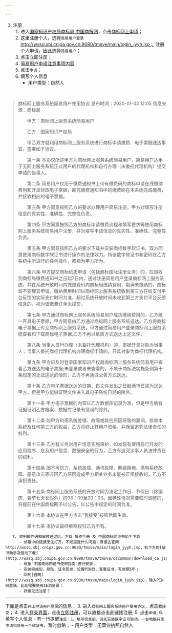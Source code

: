 ```yaml
---

---
```

1. 注册
    1. 进入[国家知识产权局商标局 中国商报网](http://sbj.cnipa.gov.cn/)，点击[商标网上申请](http://sbj.cnipa.gov.cn/wssq/)；
    2. 这里注册个人，选择`简易用户登录`http://wssq.sbj.cnipa.gov.cn:9080/tmsve/main/login_jyyh.jsp；    注册个人申请，因此选择`简易用户`；
    3. 点击立即注册；
    4. [简易用户申请注意事项内容](http://wssq.sbj.cnipa.gov.cn:9080/tmsve/zzsqjf_getAdvice.xhtml)
    5. 点击`申请`；
    6. 填写个人信息
        - 用户类型：自然人


​        

> 商标网上服务系统简易用户使用协议
> 发布时间：2020-01-03 12:05    信息来源：商标局
>
> 　　甲方：商标网上服务系统简易用户
>
> 　　乙方：国家知识产权局
>
> 　　甲乙双方就利用商标网上服务系统进行商标申请缴费、电子票据送达事宜，签署如下协议。
>
> 　　第一条 本协议所述甲方为商标网上服务系统简易用户，简易用户适用于无网上服务系统正式用户的代理机构和自行办理（未委托代理机构）提交申请的当事人。
>
> 　　第二条 简易用户仅用于缴费通知书上带有缴费码的商标申请在线缴纳费用和开具财政电子票据，即凭缴费通知书中的缴费码在本系统完成缴费，并接收相应的电子票据。
>
> 　　第三条 甲方同意按照乙方的要求办理用户简易注册，甲方对填写注册信息的真实性、准确性、完整性负责。
>
> 　　第四条 甲方同意按照乙方的商标申请缴费流程和填写要求等使用商标网上服务系统简易用户注册，并对填写申请信息的真实性、准确性、完整性负责。
>
> 　　第五条 甲方同意按照乙方的要求下载并安装商标数字软证书。双方同意使用商标数字软证书进行操作的法律效力。持该数字软证书和密码在乙方系统中所进行的任何操作，都视为甲方所为。
>
> 　　第六条 甲方提交商标纸质申请（包括商标国际注册业务）的，应自收到商标局缴费通知书之日起7日内，通过注册简易用户登录商标网上服务系统，并在系统开放时间内凭缴费码向商标局缴纳费用，期满未缴纳的，商标局不受理其申请。缴纳费用时间以商标网上服务系统收到第三方在线支付平台反馈的实际支付时间为准，超过系统开放时间未收到第三方支付平台反馈信息的，视为该缴费订单未提交。
>
> 　　第七条 甲方通过商标网上服务系统简易用户成功缴纳费用的，乙方统一开具电子票据，甲方同意由乙方通过商标网上服务系统送达。乙方将商标电子票据上传至商标网上服务系统，甲方通过简易用户登录商标网上服务系统查看和下载商标电子票据,乙方不再以纸质方式送达上述文件。
>
> 　　第八条 当事人自行办理（未委托代理机构）的，票据开具对象为当事人；当事人委托商标代理机构办理商标申请的，开具对象为商标代理机构。
>
> 　　第九条 甲方应及时登录国家知识产权局商标网上服务系统简易用户查看乙方送达的电子票据;未登录或者未查看的，不属于商标法实施条例第十条规定的无法送达的情形，乙方不再通过公告方式送达。
>
> 　　第十条 乙方电子票据送达的日期，自文件发出之日起满15日视为送达甲方，但是甲方能够证明文件进入其电子系统日期的除外。
>
> 　　第十一条 甲方电子票据的内容以乙方数据库记录为准，但是甲方确有证据证明乙方档案、数据库记录有错误的除外。
>
> 　　第十二条 如甲方利用系统差错、故障或其他原因导致的漏洞，损害本系统及任何第三方的权益，乙方将终止其用户资格，并保留追究法律责任的权利。
>
> 　　第十三条 乙方有义务对用户信息实施保护，如发现有使用自行开发的应用程序、危及用户信息、数据安全的行为，乙方有追究涉事人员法律责任的权利。
>
> 　　第十四条 因不可抗力、系统故障、通讯故障、网络拥堵、供电系统故障、恶意攻击等非因乙方原因造成甲方相关业务未能被正常接收的，乙方不承担责任。
>
> 　　第十五条 商标网上服务系统的开放时间为法定工作日、节假日（除国庆、春节七天长假外）的08：00至20：00。因特殊情况需要临时调整的，将提前在中国商标网予以公告，以公告中规定的时间为准。
>
> 　　第十六条 本协议在甲方点击“我接受”按钮后即生效。
>
> 　　第十七条 本协议最终解释权归乙方所有。
>



       7. 收到邮件通知审核通过后，下载 操作手册 及 中国商标网证书助手下载
          - 邮箱中的链接无法打开，不知道是什么问题；直接去官网http://wssq.sbj.cnipa.gov.cn:9080/tmsve/main/login_jyyh.jsp，右下方的[证书助手及驱动下载](http://wssq.sbj.cnipa.gov.cn:9080/tmsve/tmsve/cacommon/download_ca.jsp)；
          - 根据`中国商标网证书使用指南`进行安装；
          - 安装完成后，登陆，证书签发，设置PIN码，查看证书，有效期5年；
          - 回到[官网](http://wssq.sbj.cnipa.gov.cn:9080/tmsve/main/login_jyyh.jsp)，输入PIN码登陆，此处需要使用IE浏览器；
          - 好像无法注册？



-----

下面是点击`网上申请用户登录`的信息；
3. 进入`商标网上服务系统用户使用协议`，点击`我接受`；
4. 进入[登录界面](http://wssq.sbj.cnipa.gov.cn:9080/tmsve/)，点击[立即注册](http://wssq.sbj.cnipa.gov.cn:9080/tmsve/yhzc_getAdvice.xhtml)，可以直接点击此链接注册;
5. 点击`申请`;
6. 填写个人信息
    - 有一行提醒`注意：1、填写信息前，请先安装数字证书驱动，一台电脑只能申请和使用一个软证书`，暂时忽略；
    - 用户类型：无营业执照自然人